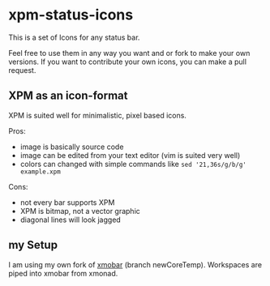 # xpm-status-icons
This is a set of Icons for any status bar.

Feel free to use them in any way you want and or fork to make your own versions.
If you want to contribute your own icons, you can make a pull request.

## XPM as an icon-format
XPM is suited well for minimalistic, pixel based icons.

Pros:
- image is basically source code
- image can be edited from your text editor (vim is suited very well)
- colors can changed with simple commands like `sed '21,36s/g/b/g' example.xpm`

Cons:
- not every bar supports XPM
- XPM is bitmap, not a vector graphic
- diagonal lines will look jagged

## my Setup
I am using my own fork of [xmobar](https://github.com/jumper149/xmobar/tree/newCoreTemp) (branch newCoreTemp).
Workspaces are piped into xmobar from xmonad.
